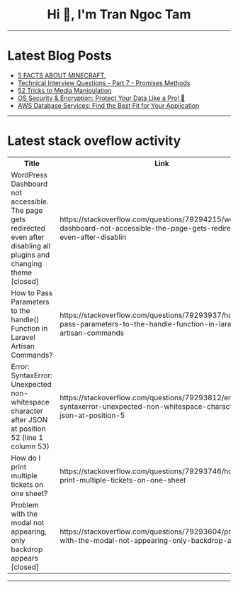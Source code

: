 <h1 align="center">Hi 👋, I'm Tran Ngoc Tam</h1>

---

# Latest Blog Posts 
<!-- BLOG-POST-LIST:START -->
- [5 FACTS ABOUT MINECRAFT.](https://dev.to/mince/minecraft-4nlk)
- [Technical Interview Questions - Part 7 - Promises Methods](https://dev.to/giulianaolmos/technical-interview-questions-part-7-promises-methods-311n)
- [52 Tricks to Media Manipulation](https://dev.to/afrozchakure/52-tricks-to-media-manipulation-3i5k)
- [OS Security &amp; Encryption: Protect Your Data Like a Pro! 🔐](https://dev.to/tavernetech/os-security-encryption-protect-your-data-like-a-pro-kfi)
- [AWS Database Services: Find the Best Fit for Your Application](https://dev.to/uirole/aws-database-services-find-the-best-fit-for-your-application-4eag)
<!-- BLOG-POST-LIST:END -->

---

# Latest stack oveflow activity
<table>
  <tr><th>Title</th><th>Link</th></tr>
  <!-- STACKOVERFLOW:START --><tr><td>WordPress Dashboard not accessible. The page gets redirected even after disabling all plugins and changing theme [closed]</td><td>https://stackoverflow.com/questions/79294215/wordpress-dashboard-not-accessible-the-page-gets-redirected-even-after-disablin</td></tr><tr><td>How to Pass Parameters to the handle&lpar;&rpar; Function in Laravel Artisan Commands?</td><td>https://stackoverflow.com/questions/79293937/how-to-pass-parameters-to-the-handle-function-in-laravel-artisan-commands</td></tr><tr><td>Error: SyntaxError: Unexpected non-whitespace character after JSON at position 52 &lpar;line 1 column 53&rpar;</td><td>https://stackoverflow.com/questions/79293812/error-syntaxerror-unexpected-non-whitespace-character-after-json-at-position-5</td></tr><tr><td>How do I print multiple tickets on one sheet?</td><td>https://stackoverflow.com/questions/79293746/how-do-i-print-multiple-tickets-on-one-sheet</td></tr><tr><td>Problem with the modal not appearing, only backdrop appears [closed]</td><td>https://stackoverflow.com/questions/79293604/problem-with-the-modal-not-appearing-only-backdrop-appears</td></tr><!-- STACKOVERFLOW:END -->
</table>

---



